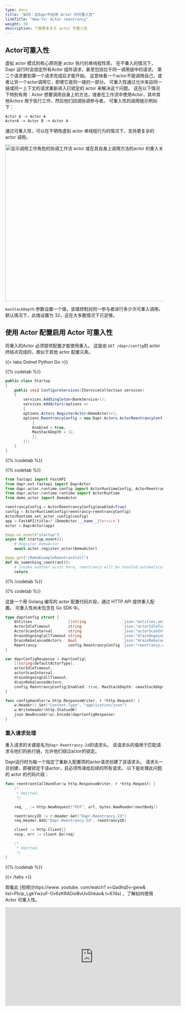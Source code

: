 ```yaml
---
type: docs
title: "如何：在Dapr中启用 Actor 的可重入性"
linkTitle: "How-To: Actor reentrancy"
weight: 30
description: 了解更多关于 actor 可重入性
---
```


## Actor可重入性
虚拟 actor 模式的核心原则是 actor 执行的单线程性质。 在不重入的情况下，Dapr 运行时会锁定所有Actor 组件请求，甚至包括位于同一调用链中的请求。 第二个请求要到第一个请求完成后才能开始。 这意味着一个actor不能调用自己，或者让另一个actor调用它，即使它是同一链的一部分。 可重入性通过允许来自同一链或同一上下文的请求重新进入已锁定的 actor 来解决这个问题。 这在以下情况下特别有用：Actor 想要调用自身上的方法，或者在工作流中使用Actor，其中其他Actors 用于执行工作，然后他们回调协调参与者。 可重入性的调用链示例如下：

```
Actor A -> Actor A
ActorA -> Actor B -> Actor A
```

通过可重入性，可以在不牺牲虚拟 actor 单线程行为的情况下，支持更复杂的 actor 调用。

<img src="/images/actor-reentrancy.png" width=1000 height=500 alt="显示调用工作角色的协调工作流 actor 或在其自身上调用方法的actor 的重入关系的图示">

`maxStackDepth` 参数设置一个值，该值控制对同一参与者进行多少次可重入调用。 默认情况下，此值设置为 32，这在大多数情况下已足够。

## 使用 Actor 配置启用 Actor 可重入性

将重入的Actor 必须提供配置才能使用重入。 这是由 `GET /dapr/config`的 actor 终结点完成的，类似于其他 actor 配置元素。

{{< tabs Dotnet Python Go >}}

{{% codetab %}}

```csharp
public class Startup
{
    public void ConfigureServices(IServiceCollection services)
    {
        services.AddSingleton<BankService>();
        services.AddActors(options =>
        {
        options.Actors.RegisterActor<DemoActor>();
        options.ReentrancyConfig = new Dapr.Actors.ActorReentrancyConfig()
            {
            Enabled = true,
            MaxStackDepth = 32,
            };
        });
    }
}
```

{{% /codetab %}}

{{% codetab %}}
```python
from fastapi import FastAPI
from dapr.ext.fastapi import DaprActor
from dapr.actor.runtime.config import ActorRuntimeConfig, ActorReentrancyConfig
from dapr.actor.runtime.runtime import ActorRuntime
from demo_actor import DemoActor

reentrancyConfig = ActorReentrancyConfig(enabled=True)
config = ActorRuntimeConfig(reentrancy=reentrancyConfig)
ActorRuntime.set_actor_config(config)
app = FastAPI(title=f'{DemoActor.__name__}Service')
actor = DaprActor(app)

@app.on_event("startup")
async def startup_event():
    # Register DemoActor
    await actor.register_actor(DemoActor)

@app.get("/MakeExampleReentrantCall")
def do_something_reentrant():
    # invoke another actor here, reentrancy will be handled automatically
    return
```
{{% /codetab %}}

{{% codetab %}}

这是一个用 Golang 编写的 actor 配置代码片段，通过 HTTP API 提供重入配置。 可重入性尚未包含在 Go SDK 中。

```go
type daprConfig struct {
    Entities                []string                `json:"entities,omitempty"`
    ActorIdleTimeout        string                  `json:"actorIdleTimeout,omitempty"`
    ActorScanInterval       string                  `json:"actorScanInterval,omitempty"`
    DrainOngoingCallTimeout string                  `json:"drainOngoingCallTimeout,omitempty"`
    DrainRebalancedActors   bool                    `json:"drainRebalancedActors,omitempty"`
    Reentrancy              config.ReentrancyConfig `json:"reentrancy,omitempty"`
}

var daprConfigResponse = daprConfig{
    []string{defaultActorType},
    actorIdleTimeout,
    actorScanInterval,
    drainOngoingCallTimeout,
    drainRebalancedActors,
    config.ReentrancyConfig{Enabled: true, MaxStackDepth: &maxStackDepth},
}

func configHandler(w http.ResponseWriter, r *http.Request) {
    w.Header().Set("Content-Type", "application/json")
    w.WriteHeader(http.StatusOK)
    json.NewEncoder(w).Encode(daprConfigResponse)
}
```

### 重入请求处理
重入请求的关键是名为`Dapr-Reentrancy-Id`的请求头。 该请求头的值用于匹配请求与他们的执行链，允许他们绕过actor的锁定。

Dapr运行时为每一个指定了重新入配置项的actor请求创建了该请求头。 请求头一旦创建，即被锁定于该actor，且必须传递给后续的所有请求。 以下是处理此问题的 actor 的代码片段：

```go
func reentrantCallHandler(w http.ResponseWriter, r *http.Request) {
    /*
     * Omitted.
     */

    req, _ := http.NewRequest("PUT", url, bytes.NewReader(nextBody))

    reentrancyID := r.Header.Get("Dapr-Reentrancy-Id")
    req.Header.Add("Dapr-Reentrancy-Id", reentrancyID)

    client := http.Client{}
    resp, err := client.Do(req)

    /*
     * Omitted.
     */
}
```

{{% /codetab %}}

{{< /tabs >}}

观看此 [视频](https://www. youtube. com/watch? v=Qadhq5v-gww& list=Plcip_LgkYwzuF-Ov6zKRADoiBvUvGhkao& t=674s) ，了解如何使用Actor 可重入性。
<div class="embed-responsive embed-responsive-16by9">
<iframe width="560" height="315" src="https://www.youtube.com/embed/QADHQ5v-gww?start=674" frameborder="0" allow="accelerometer; autoplay; clipboard-write; encrypted-media; gyroscope; picture-in-picture" allowfullscreen></iframe>
</div>
